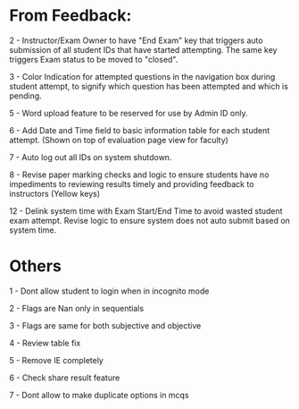 # From Feedback:

<!-- 1 - Move the "Save and Proceed" key to the bottom of the page. Marking page, when set marks is pressed send to bottom -->

2 - Instructor/Exam Owner to have "End Exam" key that triggers auto submission of all student IDs that have started attempting. The same key triggers Exam status to be moved to "closed".

3 - Color Indication for attempted questions in the navigation box during student attempt, to signify which question has been attempted and which is pending.

<!-- 4 - For exam result table, highlight row/s which have been marked by the instructor. -->

5 - Word upload feature to be reserved for use by Admin ID only.

6 - Add Date and Time field to basic information table for each student attempt. (Shown on top of evaluation page view for faculty)

7 - Auto log out all IDs on system shutdown.

8 - Revise paper marking checks and logic to ensure students have no impediments to reviewing results timely and providing feedback to instructors (Yellow keys)

<!-- 9 - Fix missing Exam Timer during student paper attempt. -->

<!-- 10 - Separate the Subjective and Objective portions for free flow exam type. -->

<!-- 11 - System should retain remaining time accurately in case of a power outage. -->

12 - Delink system time with Exam Start/End Time to avoid wasted student exam attempt. Revise logic to ensure system does not auto submit based on system time.

# Others

1 - Dont allow student to login when in incognito mode

2 - Flags are Nan only in sequentials

3 - Flags are same for both subjective and objective

4 - Review table fix

5 - Remove IE completely

6 - Check share result feature

7 - Dont allow to make duplicate options in mcqs